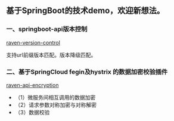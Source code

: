 ## 基于SpringBoot的技术demo，欢迎新想法。

### 一、springboot-api版本控制
[raven-version-control](https://github.com/RavenHuo/SpringAttempt/tree/master/raven-version-control/)

支持url前缀版本匹配。版本降级匹配。

### 二、基于SpringCloud fegin及hystrix 的数据加密校验插件
[raven-api-encryption](https://github.com/RavenHuo/SpringAttempt/tree/master/raven-api-encryption/)
- （1）微服务间相互调用的数据加密
- （2）请求参数对称加密与对称解密
- （3）数据校验
